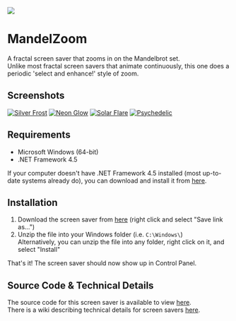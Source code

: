 ![](https://www.steveniles.ca/MandelZoom/images/mandelzoom.png)

# MandelZoom
A fractal screen saver that zooms in on the Mandelbrot set.  
Unlike most fractal screen savers that animate continuously, this one does a periodic 'select and enhance!' style of zoom.

## Screenshots
[![Silver Frost](https://www.steveniles.ca/MandelZoom/images/SilverFrost_thumbnail.jpg)](https://www.steveniles.ca/MandelZoom/images/SilverFrost.jpg)
[![Neon Glow](https://www.steveniles.ca/MandelZoom/images/NeonGlow_thumbnail.jpg)](https://www.steveniles.ca/MandelZoom/images/NeonGlow.jpg)
[![Solar Flare](https://www.steveniles.ca/MandelZoom/images/SolarFlare_thumbnail.jpg)](https://www.steveniles.ca/MandelZoom/images/SolarFlare.jpg)
[![Psychedelic](https://www.steveniles.ca/MandelZoom/images/Psychedelic_thumbnail.jpg)](https://www.steveniles.ca/MandelZoom/images/Psychedelic.jpg)

## Requirements
* Microsoft Windows (64-bit)  
* .NET Framework 4.5

If your computer doesn't have .NET Framework 4.5 installed (most up-to-date systems already do), you can download and install it from [here](http://www.microsoft.com/en-us/download/details.aspx?id=30653).

## Installation
1. Download the screen saver from [here](https://github.com/steveniles/MandelZoom/releases/download/v1.2/mzoom.v1.2.zip) (right click and select "Save link as...")
2. Unzip the file into your Windows folder (i.e. `C:\Windows\`)  
Alternatively, you can unzip the file into any folder, right click on it, and select "Install"

That's it! The screen saver should now show up in Control Panel.

## Source Code & Technical Details
The source code for this screen saver is available to view [here](https://github.com/steveniles/MandelZoom).  
There is a wiki describing technical details for screen savers [here](https://github.com/steveniles/MandelZoom/wiki).
